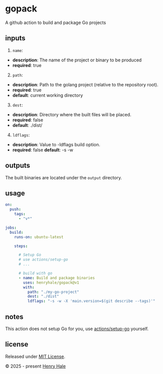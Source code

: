 # gopack

A github action to build and package Go projects

## inputs

1. `name`:
  - **description**: The name of the project or binary to be produced
  - **required**: true
2. `path`:
  - **description**: Path to the golang project (relative to the repository root).
  - **required**: true
  - **default**: current working directory
3. `dest`:
  - **description**: Directory where the built files will be placed.
  - **required**: false
  - **default**: ./dist/
4. `ldflags`:
  - **description**: Value to -ldflags build option.
  - **required**: false
    **default**: -s -w

## outputs

The built binaries are located under the `output` directory.

## usage

```yaml
on:
  push:
    tags:
      - "v*"

jobs:
  build:
    runs-on: ubuntu-latest

    steps:

      # Setup Go
      # use actions/setup-go
      # ...

      # build with go
      - name: Build and package binaries 
        uses: henryhale/gopack@v1
        with:
          path: "./my-go-project"
          dest: "./dist"
          ldflags: "-s -w -X 'main.version=$(git describe --tags)'"

```

## notes

This action does not setup Go for you, use [actions/setup-go](https://github.com/actions/setup-go) yourself.

## license 

Released under [MIT License](./LICENSE.txt).

&copy; 2025 - present [Henry Hale](https://henryhale.github.io)
